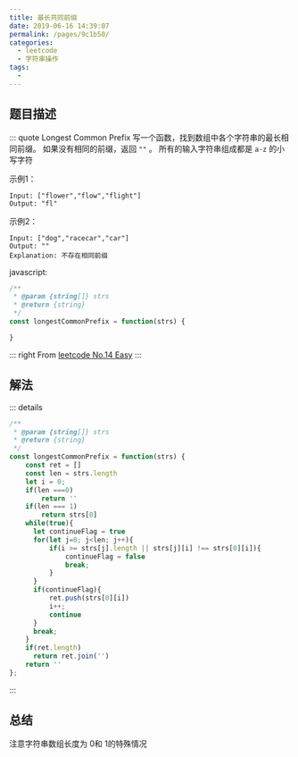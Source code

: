 ```yaml
---
title: 最长共同前缀
date: 2019-06-16 14:39:07
permalink: /pages/9c1b50/
categories: 
  - leetcode
  - 字符串操作
tags: 
  - 
---
```


## 题目描述

::: quote Longest Common Prefix
写一个函数，找到数组中各个字符串的最长相同前缀。
如果没有相同的前缀，返回 `""` 。
所有的输入字符串组成都是 `a-z` 的小写字符

示例1：

``` 
Input: ["flower","flow","flight"]
Output: "fl"
```

示例2：

``` 
Input: ["dog","racecar","car"]
Output: ""
Explanation: 不存在相同前缀
```

javascript:
```js
/**
 * @param {string[]} strs
 * @return {string}
 */
const longestCommonPrefix = function(strs) {

}
```

::: right
From [leetcode No.14 Easy](https://leetcode.com/problems/longest-common-prefix/)
:::

## 解法
::: details 
``` js
/**
 * @param {string[]} strs
 * @return {string}
 */
const longestCommonPrefix = function(strs) {
    const ret = []
    const len = strs.length
    let i = 0;
    if(len ===0)
        return ''
    if(len === 1)
        return strs[0]
    while(true){
      let continueFlag = true
      for(let j=0; j<len; j++){
          if(i >= strs[j].length || strs[j][i] !== strs[0][i]){
              continueFlag = false
              break;
          }
      }
      if(continueFlag){
          ret.push(strs[0][i])
          i++;
          continue
      }
      break;
    }
    if(ret.length)
      return ret.join('')
    return ''
};
```
:::
## 总结
注意字符串数组长度为 0和 1的特殊情况